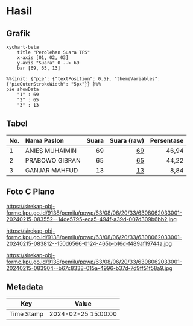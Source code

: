 # Hasil

## Grafik

```mermaid
xychart-beta
    title "Perolehan Suara TPS"
    x-axis [01, 02, 03]
    y-axis "Suara" 0 --> 69
    bar [69, 65, 13]
```

```mermaid
%%{init: {"pie": {"textPosition": 0.5}, "themeVariables": {"pieOuterStrokeWidth": "5px"}} }%%
pie showData
    "1" : 69
    "2" : 65
    "3" : 13
```

## Tabel

| No. | Nama Paslon    | Suara | Suara (raw) | Persentase |
|:--- |:-------------- | -----:| -----------:| ----------:|
| 1   | ANIES MUHAIMIN | 69    | [69][p-1]   | 46,94      |
| 2   | PRABOWO GIBRAN | 65    | [65][p-2]   | 44,22      |
| 3   | GANJAR MAHFUD  | 13    | [13][p-3]   | 8,84       |


[p-1]: https://github.com/gigit-pemilu/pemilu-2024/blob/main/pilpres/hitung-suara/sub/63-kalimantan-selatan/sub/08-hulu-sungai-utara/sub/06-amuntai-utara/sub/2033-padang-basar-hilir/sub/001-tps/sub/paslon-1.txt
[p-2]: https://github.com/gigit-pemilu/pemilu-2024/blob/main/pilpres/hitung-suara/sub/63-kalimantan-selatan/sub/08-hulu-sungai-utara/sub/06-amuntai-utara/sub/2033-padang-basar-hilir/sub/001-tps/sub/paslon-2.txt
[p-3]: https://github.com/gigit-pemilu/pemilu-2024/blob/main/pilpres/hitung-suara/sub/63-kalimantan-selatan/sub/08-hulu-sungai-utara/sub/06-amuntai-utara/sub/2033-padang-basar-hilir/sub/001-tps/sub/paslon-3.txt

## Foto C Plano

https://sirekap-obj-formc.kpu.go.id/9138/pemilu/ppwp/63/08/06/20/33/6308062033001-20240215-083552--14de5795-eca5-494f-a39d-007d309b6bb2.jpg

https://sirekap-obj-formc.kpu.go.id/9138/pemilu/ppwp/63/08/06/20/33/6308062033001-20240215-083812--150d6566-0124-465b-b16d-f489af19744a.jpg

https://sirekap-obj-formc.kpu.go.id/9138/pemilu/ppwp/63/08/06/20/33/6308062033001-20240215-083904--b67c8338-015a-4996-b37d-7d9ff51f58a9.jpg


## Metadata

| Key        | Value               |
| ---------- | ------------------- |
| Time Stamp | 2024-02-25 15:00:00 |



